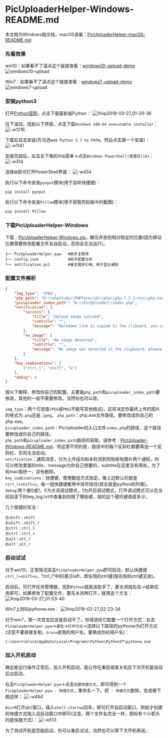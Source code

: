 # PicUploaderHelper-Windows-README.md
本文档为Windows版文档，macOS请看：[PicUploaderHelper-macOS-README.md](https://github.com/xiebruce/PicUploader/blob/master/PicUploaderHelper-macOS-README.md)

### 先看效果
win10：如果看不了请点这个链接查看：[windows10-upload-demo](https://img.xiebruce.top/2019/03/27/840b4d80eb29383892db115406c80d3e.gif)
![windows10-upload](https://img.xiebruce.top/2019/03/27/840b4d80eb29383892db115406c80d3e.gif)

Win7：如果看不了请点这个链接查看：[windows7-upload-demo](https://img.xiebruce.top/2019/03/27/43edc8c9fa7feb8ee28172e7ce764c93.gif)
![windows7-upload](https://img.xiebruce.top/2019/03/27/43edc8c9fa7feb8ee28172e7ce764c93.gif)

### 安装python3
打开[Python官网](https://www.python.org)，点击下载最新版Python：
![Xnip2019-03-27_01-29-36](https://img.xiebruce.top/2019/03/27/a9773d8d3501aaed9bb91a83c5ffc272.jpg)

往下滚动，找到以下界面，点击下载`Windows x86-64 executable installer`：
![-w1216](https://img.xiebruce.top/2019/03/27/1117fd94ae4dde71af8d85c4d9e82782.jpg)

下载后双击安装(先勾选`Add Python 3.7 to PATH`，然后点击第一个安装)：
![-w1141](https://img.xiebruce.top/2019/03/27/93c4722d72fb5c58566babe35194becb.jpg)

安装完成后，右击左下角的`开始`菜单→点击`Windows PowerShell(管理员)(A)`：
![-w314](https://img.xiebruce.top/2019/03/27/b1baa5d2ac836a6ab8dd28a957f5897d.jpg)


选择`是`即可打开PowerShell界面：
![-w454](https://img.xiebruce.top/2019/03/27/6ed3e4d48973b73b25f1e36b7b19a6a3.jpg)

执行以下命令安装`pynput`模块(用于监听快捷键)：
```bash
pip install pynput
```

执行以下命令安装`Pillow`模块(用于获取剪贴板中的截图)：
```bash
pip install Pillow
```

### 下载PicUploaderHelper-Windows
下载：[PicUploaderHelper-Windows.zip](https://github.com/xiebruce/PicUploader/blob/master/accessorys/PicUploaderHelper-Windows.zip)，解压并放到相对稳定的位置(因为移动位置需要修改配置文件及自启动，否则会无法运行)。

```
├── PicUploaderHelper.pyw   #助手主程序
├── config.json             #助手配置文件
└── notification.ps1        #被主程序引用，用于显示通知
```

### 配置文件解析
```json
{
	"img_type": "JPEG",
	"php_path": "D:\\phpStudy\\PHPTutorial\\php\\php-7.2.1-nts\\php.exe",
	"picuploader_index_path": "D:\\PicUploader\\index.php",
	"notification": {
		"success": {
			"title": "Upload image succeed",
			"subtitle": "",
			"message": "Markdown link is copied to the cliboard, you can paste now!"
		},
		"no_image": {
			"title": "No image detected",
			"subtitle": "",
			"message": "No image was detected in the clipboard, please take a screenshot first!"
		}
    },
    "key_combinations": [
        ["ctrl_l", "shift", "u"]
    ],
	"debug": 0
}
```
按以下解释，修改你自己的配置，主要是`php_path`和`picuploader_index_path`要修改，其他的一般不需要修改，当然你也可以改。

`img_type`：两个可选值`JPEG`或`PNG`(不能写其他格式)，这将决定你最终上传的图片的格式为`.png`还是`.jpeg`。
`php_path`：php.exe文件路径，要修改成你自己的php.exe。  
`picuploader_index_path`：PicUploader的入口文件`index.php`的路径，这个路径要修改成你自己的路径。  
`php_path`和`picuploader_index_path`路径的获取，请参考：[PicUploader-Windows-README.md](https://github.com/xiebruce/PicUploader/blob/master/PicUploader-Windows-README.md)，但这里不同的是，路径中的每个反斜杠都要再加一个反斜杠，否则无法启动。  
`notification`：通知消息，分为上传成功和未检测到剪贴板有图片两个通知，你可以修改里面的title、message为你自己想要的，subtitle在这里没有用处，为了和mac版统一，没有删除。  
`key_combinations`：快捷键，使用数组方式指定，像上边默认的就是`ctrl_l+shift+u`，每一组快捷键都用中括号括住(其实就是python的列表)。  
`debug`:两个值0或1，0为关闭调试模式，1为开启调试模式，打开调试模式可以在当前目录下的key_log.txt中查看到你按了哪些键，按的这个键的键值是多少。

几个按键的写法：
```
左shift：shift
右shift：shift_r
左ctrl：ctrl_l
右ctrl：ctrl_r
左alt：alt_l
右alt：alt_r
```

### 启动试试
对于win10，正常情况双击`PicUploaderHelper.pyw`即可启动，默认快捷键`ctrl_l+shift+u`，“ctrl_l”中的l表示left，即左侧的ctrl键(按右侧的ctrl键无效)。

启动后，可打开任务管理器，找到`Python`就是该助手了，要关闭就右击→结束任务即可，如果修改了配置文件，要先关闭再打开，就用这个方法：
![Xnip2019-03-27_01-53-40](https://img.xiebruce.top/2019/03/27/69eb8c886af318798a0e02b158430d23.jpg)

Win7上则叫pythonw.exe：
![Xnip2019-03-27_02-23-34](https://img.xiebruce.top/2019/03/27/0930d2d256f4f0ba5a7ae040deeba6b3.jpg)

对于win7，第一次双击应该是启动不了，你得选给它配置一个打开方式：右击`PicUploaderHelper.pyw`→`属性`→`打开方式`→选择以下路径的pythonw为打开方式(注意不要直接复制，`bruce`是我的用户名，要换成你的用户名)：
```bash
C:\Users\bruce\AppData\Local\Programs\Python\Python37\pythonw.exe
```

### 加入开机启动
确定能运行操作正常后，加入开机启动，能让你在重启或者关机后下次开机能自动后台启动。

右击`PicUploaderHelper.pyw`→点击`创建快捷方式`，即可得到一个`PicUploaderHelper.pyw - 快捷方式`，重命名一下，把` - 快捷方式`删除，变成像下图这样：
![-w484](https://img.xiebruce.top/2019/03/27/c9ba3645647d1379bb174cb728b1247c.jpg)

`Win+R`打开`运行`窗口，输入`shell:startup`回车，即可打开自启动窗口，把刚才创建的快捷方式拖入自启动窗口中即可(注意，两个文件名完全一样，图标有个小箭头的是快捷方式)：
![-w513](https://img.xiebruce.top/2019/03/27/e5549bfc8c8c9758dc9598fe3491d36b.jpg)

为了测试开机是否能启动，你可以重启试试，当然也可以等下次开机再说。
